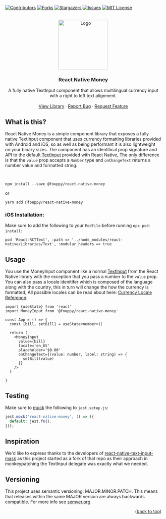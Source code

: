<div id="top"></div>

<!-- PROJECT SHIELDS -->
<!--
*** I'm using markdown "reference style" links for readability.
*** Reference links are enclosed in brackets [ ] instead of parentheses ( ).
*** See the bottom of this document for the declaration of the reference variables
*** for contributors-url, forks-url, etc. This is an optional, concise syntax you may use.
*** https://www.markdownguide.org/basic-syntax/#reference-style-links
-->

[![Contributors][contributors-shield]][contributors-url]
[![Forks][forks-shield]][forks-url]
[![Stargazers][stars-shield]][stars-url]
[![Issues][issues-shield]][issues-url]
[![MIT License][license-shield]][license-url]

<!-- PROJECT LOGO -->
<br />
<div align="center">
  <a href="https://github.com/Fouppy/react-native-money">
    <img src="logo.png" alt="Logo" width="160px">
  </a>

  <h3 align="center">React Native Money</h3>
  <p align="center">
    A fully native TextInput component that allows multilingual currency input <br />with a right to left text alignment.
    <br /><br />
    <a href="https://www.npmjs.com/package/@fouppy/react-native-money">View Library</a>
    ·
    <a href="https://github.com/Fouppy/react-native-money/issues">Report Bug</a>
    ·
    <a href="https://github.com/Fouppy/react-native-money/issues">Request Feature</a>
  </p>
</div>

## What is this?

React Native Money is a simple component library that exposes a fully native TextInput component that uses currency formatting libraries provided with Android and iOS,
so as well as being performant it is also lightweight on your binary sizes. The component has an identitical prop signature and API to the default [TextInput](https://reactnative.dev/docs/textinput) provided
with React Native, The only difference is that the `value` prop accepts a `Number` type and `onChangeText` returns a number value and formatted string.

<br />

```
npm install --save @fouppy/react-native-money
```

or

```
yarn add @fouppy/react-native-money
```

### iOS Installation:

Make sure to add the following to your `Podfile` before running `npx pod-install`:

```
pod 'React-RCTText', :path => '../node_modules/react-native/Libraries/Text', :modular_headers => true
```

## Usage

You use the MoneyInput component like a normal [TextInput](https://reactnative.dev/docs/textinput) from the React Native library with the exception that you pass a number to the `value` prop.
You can also pass a locale idenitifer which is composed of the language along with the country, this in turn will change the how the currency is formatted, All possible locales can be read about here: [Currency Locale Reference](https://docs.oracle.com/cd/E23824_01/html/E26033/glset.html).

```
import {useState} from 'react'
import MoneyInput from '@fouppy/react-native-money'

const App = () => {
  const [bill, setBill] = useState<number>()

  return (
    <MoneyInput
      value={bill}
      locale='en_US'
      placeholder='$0.00'
      onChangeText={(value: number, label: string) => {
        setBill(value)
      }}
    />
  )

}

```

## Testing

Make sure to [mock](https://jestjs.io/docs/en/manual-mocks#mocking-node-modules) the following to `jest.setup.js`:

```javascript
jest.mock('react-native-money', () => ({
  default: jest.fn(),
}));
```

## Inspiration

We'd like to express thanks to the developers of [react-native-text-input-mask](https://github.com/react-native-text-input-mask/react-native-text-input-mask) as this project started as a fork of that repo
as their approach in monkeypatching the TextInput delegate was exactly what we needed.

## Versioning

This project uses semantic versioning: MAJOR.MINOR.PATCH.
This means that releases within the same MAJOR version are always backwards compatible. For more info see [semver.org](http://semver.org/).

<p align="right">(<a href="#top">back to top</a>)</p>

<!-- MARKDOWN LINKS & IMAGES -->
<!-- https://www.markdownguide.org/basic-syntax/#reference-style-links -->

[contributors-shield]: https://img.shields.io/github/contributors/Fouppy/react-native-money.svg?style=for-the-badge
[contributors-url]: https://github.com/Fouppy/react-native-money/graphs/contributors
[forks-shield]: https://img.shields.io/github/forks/Fouppy/react-native-money.svg?style=for-the-badge
[forks-url]: https://github.com/Fouppy/react-native-money/network/members
[stars-shield]: https://img.shields.io/github/stars/Fouppy/react-native-money.svg?style=for-the-badge
[stars-url]: https://github.com/Fouppy/react-native-money/stargazers
[issues-shield]: https://img.shields.io/github/issues/Fouppy/react-native-money.svg?style=for-the-badge
[issues-url]: https://github.com/Fouppy/react-native-money/issues
[license-shield]: https://img.shields.io/github/license/Fouppy/react-native-money.svg?style=for-the-badge
[license-url]: https://github.com/Fouppy/react-native-money/blob/master/LICENSE
